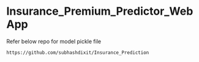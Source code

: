 # Insurance_Premium_Predictor_WebApp

Refer below repo for model pickle file
```
https://github.com/subhashdixit/Insurance_Prediction
```

